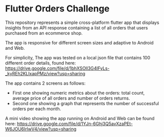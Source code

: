 # Flutter Orders Challenge
 
This repository represents a simple cross-platform flutter app that displays insights from an API response containing a list of all orders that users purchased from an ecommerce shop.

The app is responsive for different screen sizes and adaptive to Android and Web.

For simplicity, The app was tested on a local json file that contains 100 different order details, found here:
https://drive.google.com/file/d/1bhXSOll3G4IFyLs-_kyREh2KLIxapPMz/view?usp=sharing

The app contains 2 screens as follows:
- First one showing numeric metrics about the orders: total count, average price of all orders and number of orders returns.
- Second one showing a graph that represents the number of successful orders per each month.


A mini video showing the app running on Android and Web can be found here:
https://drive.google.com/file/d/1YJn-6Ghj3Q5avXzaPEt-W6JOU6IrlwV4/view?usp=sharing
